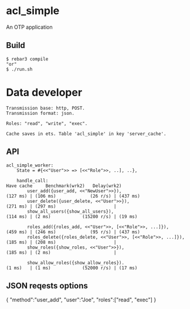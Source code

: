 acl_simple
=====

An OTP application

Build
-----

    $ rebar3 compile
    "or"
    $ ./run.sh


    
Data developer
================    
    Transmission base: http, POST.
    Transmission format: json.

    Roles: "read", "write", "exec".

    Cache saves in ets. Table 'acl_simple' in key 'server_cache'. 

API
-----
    acl_simple_worker:
        State = #{<<"User">> => [<<"Role">>, ..], ..},
    
        handle_call:                                                                Have cache     Benchmark(wrk2)   Delay(wrk2)
            user_add({user_add, <<"NewUser">>}),                          (127 ms) | (106 ms)             (26 r/s) | (437 ms)
            user_delete({user_delete, <<"User">>}),                       (271 ms) | (297 ms)                      |
            show_all_users({show_all_users}),                             (114 ms) | (2 ms)            (15200 r/s) | (19 ms)
        
            roles_add({roles_add, <<"User">>, [<<"Role">>, ...]}),        (459 ms) | (246 ms)             (95 r/s) | (437 ms)
            roles_delete({roles_delete, <<"User">>, [<<"Role">>, ...]}),  (185 ms) | (208 ms)                      |
            show_roles({show_roles, <<"User">>}),                         (185 ms) | (2 ms)                        |
        
            show_allow_roles({show_allow_roles}).                         (1 ms)   | (1 ms)            (52000 r/s) | (17 ms)

        
JSON reqests options
-----
{
    "method":"user_add",
    "user":"Joe",
    "roles":["read", "exec"]
}



